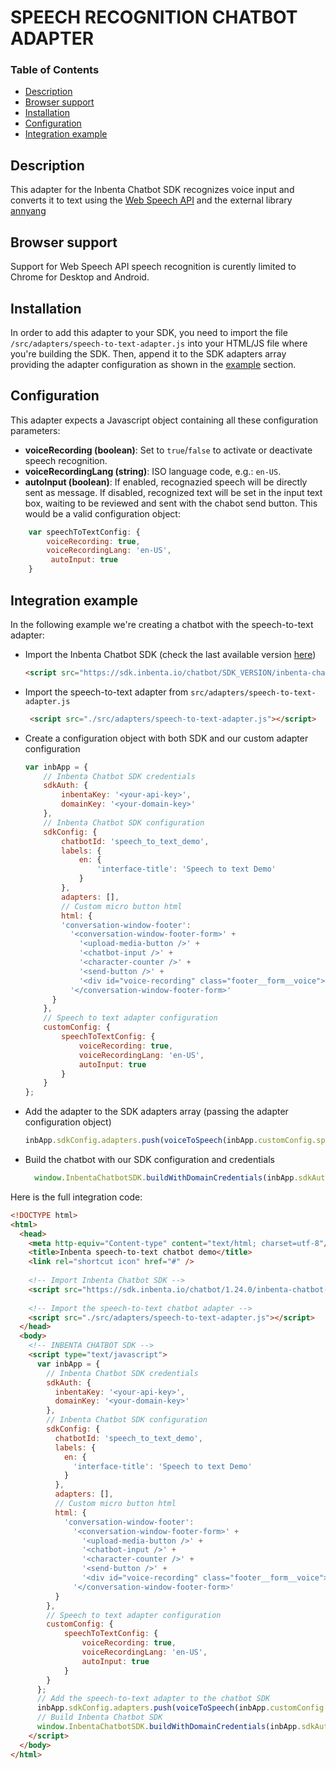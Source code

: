# SPEECH RECOGNITION CHATBOT ADAPTER

### Table of Contents
* [Description](#description)
* [Browser support](#browser-support)
* [Installation](#installation)
* [Configuration](#configuration)
* [Integration example](#integration-example)

## Description
This adapter for the Inbenta Chatbot SDK recognizes voice input and converts it to text using the [Web Speech API](https://developer.mozilla.org/en-US/docs/Web/API/Web_Speech_API/Using_the_Web_Speech_API) and the external library [annyang](https://www.talater.com/annyang/)

## Browser support
Support for Web Speech API speech recognition is curently limited to Chrome for Desktop and Android.

## Installation
In order to add this adapter to your SDK, you need to import the file `/src/adapters/speech-to-text-adapter.js` into your HTML/JS file where you're building the SDK. Then, append it to the SDK adapters array providing the adapter configuration as shown in the [example](#integration-example) section.

## Configuration
This adapter expects a Javascript object containing all these configuration parameters:
- **voiceRecording (boolean)**: Set to `true`/`false` to activate or deactivate speech recognition.
 - **voiceRecordingLang (string)**: ISO language code, e.g.: `en-US`.
 - **autoInput (boolean)**: If enabled, recognazied speech will be directly sent as  message. If disabled, recognized text will be set in the input text box, waiting to be reviewed and sent with the chabot send button.
This would be a valid configuration object:
```javascript
    var speechToTextConfig: {
        voiceRecording: true,
        voiceRecordingLang: 'en-US',
         autoInput: true
    }
```

## Integration example
In the following example we're creating a chatbot with the speech-to-text adapter:
* Import the Inbenta Chatbot SDK (check the last available version [here](https://developers.inbenta.io/chatbot/javascript-sdk/sdk-subresource-integrity))
    ```html
    <script src="https://sdk.inbenta.io/chatbot/SDK_VERSION/inbenta-chatbot-sdk.js"></script>
    ```
* Import the speech-to-text adapter from `src/adapters/speech-to-text-adapter.js`
    ```html
     <script src="./src/adapters/speech-to-text-adapter.js"></script>
    ```
* Create a configuration object with both SDK and our custom adapter configuration
    ```javascript
    var inbApp = {
        // Inbenta Chatbot SDK credentials
        sdkAuth: {
            inbentaKey: '<your-api-key>',
            domainKey: '<your-domain-key>'
        },
        // Inbenta Chatbot SDK configuration
        sdkConfig: {
            chatbotId: 'speech_to_text_demo',
            labels: {
                en: {
                    'interface-title': 'Speech to text Demo'
                }
            },
            adapters: [],
            // Custom micro button html
            html: {
            'conversation-window-footer':
              '<conversation-window-footer-form>' +
                '<upload-media-button />' +
                '<chatbot-input />' +
                '<character-counter />' +
                '<send-button />' +
                '<div id="voice-recording" class="footer__form__voice"></div>' +
              '</conversation-window-footer-form>'
          }
        },
        // Speech to text adapter configuration
        customConfig: {
            speechToTextConfig: {
                voiceRecording: true,
                voiceRecordingLang: 'en-US',
                autoInput: true
            }
        }
    };
    ```
* Add the adapter to the SDK adapters array (passing the adapter configuration object)
    ```javascript
    inbApp.sdkConfig.adapters.push(voiceToSpeech(inbApp.customConfig.speechToTextConfig));
    ```
* Build the chatbot with our SDK configuration and credentials
    ```javascript
      window.InbentaChatbotSDK.buildWithDomainCredentials(inbApp.sdkAuth, inbApp.sdkConfig);
    ```
Here is the full integration code:
```html
<!DOCTYPE html>
<html>
  <head>
    <meta http-equiv="Content-type" content="text/html; charset=utf-8"/>
    <title>Inbenta speech-to-text chatbot demo</title>
    <link rel="shortcut icon" href="#" />
    
    <!-- Import Inbenta Chatbot SDK -->
    <script src="https://sdk.inbenta.io/chatbot/1.24.0/inbenta-chatbot-sdk.js"></script>
    
    <!-- Import the speech-to-text chatbot adapter -->
    <script src="./src/adapters/speech-to-text-adapter.js"></script>
  </head>
  <body>
    <!-- INBENTA CHATBOT SDK -->
    <script type="text/javascript">
      var inbApp = {
        // Inbenta Chatbot SDK credentials
        sdkAuth: {
          inbentaKey: '<your-api-key>',
          domainKey: '<your-domain-key>'
        },
        // Inbenta Chatbot SDK configuration
        sdkConfig: {
          chatbotId: 'speech_to_text_demo',
          labels: {
            en: {
              'interface-title': 'Speech to text Demo'
            }
          },
          adapters: [],
          // Custom micro button html
          html: {
            'conversation-window-footer':
              '<conversation-window-footer-form>' +
                '<upload-media-button />' +
                '<chatbot-input />' +
                '<character-counter />' +
                '<send-button />' +
                '<div id="voice-recording" class="footer__form__voice"></div>' +
              '</conversation-window-footer-form>'
          }
        },
        // Speech to text adapter configuration
        customConfig: {
            speechToTextConfig: {
                voiceRecording: true,
                voiceRecordingLang: 'en-US',
                autoInput: true
            }
        }
      };
      // Add the speech-to-text adapter to the chatbot SDK
      inbApp.sdkConfig.adapters.push(voiceToSpeech(inbApp.customConfig.speechToTextConfig));
      // Build Inbenta Chatbot SDK
      window.InbentaChatbotSDK.buildWithDomainCredentials(inbApp.sdkAuth, inbApp.sdkConfig);
    </script>
  </body>
</html>
```

